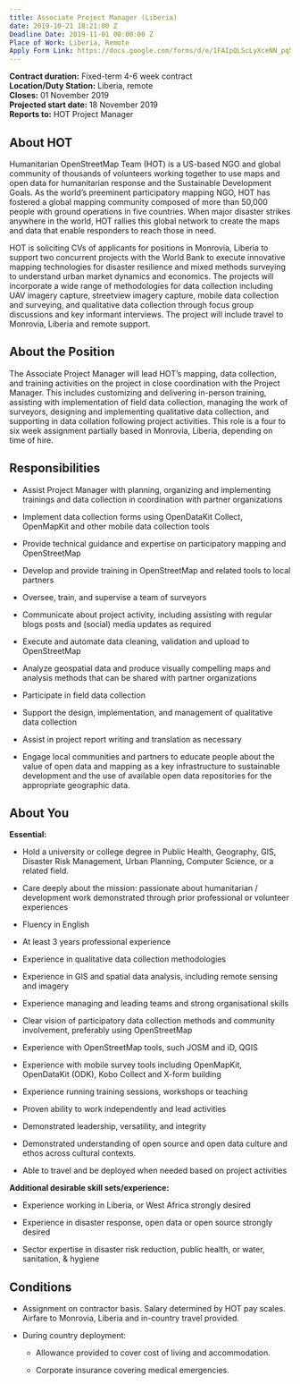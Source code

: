 ```yaml
---
title: Associate Project Manager (Liberia)
date: 2019-10-21 18:21:00 Z
Deadline Date: 2019-11-01 00:00:00 Z
Place of Work: Liberia, Remote
Apply Form Link: https://docs.google.com/forms/d/e/1FAIpQLScLyXceNN_pq59LiCuXfM8uMpGWPdrfmmAsUBzNd2zHdfIZRQ/viewform
---
```


**Contract duration:** Fixed-term 4-6 week contract <br>
**Location/Duty Station:** Liberia, remote <br>
**Closes:** 01 November 2019 <br>
**Projected start date:** 18 November 2019 <br>
**Reports to:** HOT Project Manager <br>

## About HOT

Humanitarian OpenStreetMap Team (HOT) is a US-based NGO and global community of thousands of volunteers working together to use maps and open data for humanitarian response and the Sustainable Development Goals. As the world’s preeminent participatory mapping NGO, HOT has fostered a global mapping community composed of more than 50,000 people with ground operations in five countries. When major disaster strikes anywhere in the world, HOT rallies this global network to create the maps and data that enable responders to reach those in need.

HOT is soliciting CVs of applicants for positions in Monrovia, Liberia to support two concurrent projects with the World Bank to execute innovative mapping technologies for disaster resilience and mixed methods surveying to understand urban market dynamics and economics. The projects will incorporate a wide range of methodologies for data collection including UAV imagery capture, streetview imagery capture, mobile data collection and surveying, and qualitative data collection through focus group discussions and key informant interviews. The project will include travel to Monrovia, Liberia and remote support.

## About the Position

The Associate Project Manager will lead HOT’s mapping, data collection, and training activities on the project in close coordination with the Project Manager. This includes customizing and delivering in-person training, assisting with implementation of field data collection, managing the work of surveyors, designing and implementing qualitative data collection, and supporting in data collation following project activities. This role is a four to six week assignment partially based in Monrovia, Liberia, depending on time of hire.

## Responsibilities

* Assist Project Manager with planning, organizing and implementing trainings and data collection in coordination with partner organizations

* Implement data collection forms using OpenDataKit Collect, OpenMapKit and other mobile data collection tools

* Provide technical guidance and expertise on participatory mapping and OpenStreetMap

* Develop and provide training in OpenStreetMap and related tools to local partners

* Oversee, train, and supervise a team of surveyors

* Communicate about project activity, including assisting with regular blogs posts and (social) media updates as required

* Execute and automate data cleaning, validation and upload to OpenStreetMap

* Analyze geospatial data and produce visually compelling maps and analysis methods that can be shared with partner organizations

* Participate in field data collection

* Support the design, implementation, and management of qualitative data collection

* Assist in project report writing and translation as necessary

* Engage local communities and partners to educate people about the value of open data and mapping as a key infrastructure to sustainable development and the use of available open data repositories for the appropriate geographic data.

## About You

**Essential:**

* Hold a university or college degree in Public Health, Geography, GIS, Disaster Risk Management, Urban Planning, Computer Science, or a related field.

* Care deeply about the mission: passionate about humanitarian / development work demonstrated through prior professional or volunteer experiences

* Fluency in English

* At least 3 years professional experience

* Experience in qualitative data collection methodologies

* Experience in GIS and spatial data analysis, including remote sensing and imagery

* Experience managing and leading teams and strong organisational skills

* Clear vision of participatory data collection methods and community involvement, preferably using OpenStreetMap

* Experience with OpenStreetMap tools, such JOSM and iD, QGIS

* Experience with mobile survey tools including OpenMapKit, OpenDataKit (ODK), Kobo Collect and X-form building

* Experience running training sessions, workshops or teaching

* Proven ability to work independently and lead activities

* Demonstrated leadership, versatility, and integrity

* Demonstrated understanding of open source and open data culture and ethos across cultural contexts.

* Able to travel and be deployed when needed based on project activities

**Additional desirable skill sets/experience:**

* Experience working in Liberia, or West Africa strongly desired

* Experience in disaster response, open data or open source strongly desired

* Sector expertise in disaster risk reduction, public health, or water, sanitation, & hygiene

## Conditions

* Assignment on contractor basis. Salary determined by HOT pay scales.
  Airfare to Monrovia, Liberia and in-country travel provided.

* During country deployment:

  * Allowance provided to cover cost of living and accommodation.

  * Corporate insurance covering medical emergencies.